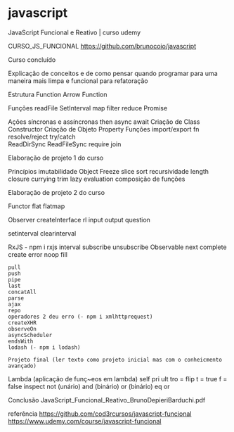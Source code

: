 # javascript
JavaScript Funcional e Reativo | 
curso udemy

CURSO_JS_FUNCIONAL
https://github.com/brunocoio/javascript

Curso concluído

Explicação de conceitos e de como pensar quando programar para uma maneira mais limpa e funcional para refatoração

Estrutura
	Function
	Arrow Function

Funções
	readFile
	SetInterval
	map
	filter
	reduce
	Promise

Ações síncronas e assíncronas
	then
	async
await
	Criação de Class
		Constructor
	Criação de Objeto
		Property
	Funções
		import/export fn
		resolve/reject
    try/catch	
    ReadDirSync
    ReadFileSync
    require
    join

Elaboração de projeto 1 do curso

Princípios
	imutabilidade
	Object Freeze
	slice
	sort
    recursividade
    length
    closure
    currying
    trim
    lazy evaluation
    composição de funções

Elaboração de projeto 2 do curso

Functor
flat
flatmap

Observer
    createInterface
    rl
    input
    output
    question

setinterval
clearinterval

RxJS
    - npm i rxjs
    interval
    subscribe
    unsubscribe
    Observable
    next
    complete
    create
    error
    noop
    fill

    pull
    push
    pipe
    last
    concatAll
    parse
    ajax
    repo
    operadores 2 deu erro (- npm i xmlhttprequest)
    createXHR
    observeOn
    asyncScheduler
    endsWith
    lodash (- npm i lodash)

    Projeto final (ler texto como projeto inicial mas com o conheicmento avançado)

Lambda (aplicação de funç~eos em lambda)
    self
    pri
    ult
    tro = flip
    t = true
    f = false
    inspect
    not (unário)
    and (binário)
    or (binário)
    eq
    or

Conclusão
JavaScript_Funcional_Reativo_BrunoDepieriBarduchi.pdf

referência
https://github.com/cod3rcursos/javascript-funcional
https://www.udemy.com/course/javascript-funcional

